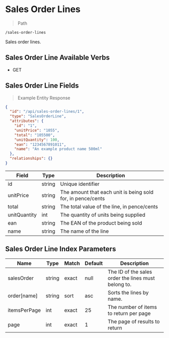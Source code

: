 # Sales Order Lines

> Path

```
/sales-order-lines
```

Sales order lines.

## Sales Order Line Available Verbs

* GET

## Sales Order Line Fields

> Example Entity Response

```json
{
  "id": "/api/sales-order-lines/1",
  "type": "SalesOrderLine",
  "attributes": {
    "id": "1",
    "unitPrice": "1055",
    "total": "105500",
    "unitQuantity": 100,
    "ean": "1234567891011",
    "name": "An example product name 500ml"
  },
  "relationships": {}
}
```

Field | Type | Description
----- | ---  | -----------
id | string | Unique identifier
unitPrice | string | The amount that each unit is being sold for, in pence/cents
total | string | The total value of the line, in pence/cents
unitQuantity | int | The quantity of units being supplied 
ean | string | The EAN of the product being sold
name | string | The name of the line

## Sales Order Line Index Parameters

Name | Type | Match | Default | Description
---- | ---- | ----- | ------- | -----------
salesOrder | string | exact | null | The ID of the sales order the lines must belong to.
order\[name] | string | sort | asc | Sorts the lines by name.
itemsPerPage | int | exact | 25 | The number of items to return per page
page | int | exact | 1 | The page of results to return 
